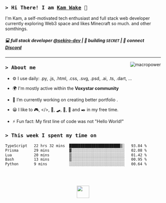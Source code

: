 ### <samp>&gt; Hi There! I am [Kam Wake](https://github.com/sekiro-dev) 👋</samp>
I'm Kam, a self-motivated tech enthusiast and full stack web developer currently exploring Web3 space and likes Minecraft so much. and other somthings.

##### 💻 full stack developer [@sekiro-dev](https://github.com/sekiro-dev) | 🌱 building `SECRET` | 💬 connect [Discord](https://discord.com)
---

<a href="#macropower-title">
  <img src="https://raw.githubusercontent.com/sekiro-dev/github-stats-transparent/output/generated/overview.svg" alt="macropower" align="right" />
</a>

### <samp>&gt; About me</samp>

- ⚙️ I use daily: .py, .js, .html, .css, .svg, .psd, .ai, .ts, .dart, ...

- 🌍 I'm mostly active within the **Voxystar community**
  
- 🔭 I’m currently working on creating better portfolio .
  
- 😀 I like to 🎮, </>, 📖, 🛹, 🎸, 🍪 and ✒️ in my free time.
  
- ⚡ Fun fact: My first line of code was not "Hello World!"

### <samp>&gt; This week I spent my time on</samp>
<!--START_SECTION:waka-->

```txt
TypeScript   22 hrs 32 mins  ███████████████████████▒░   93.84 %
Prisma       29 mins         ▓░░░░░░░░░░░░░░░░░░░░░░░░   02.08 %
Lua          20 mins         ▒░░░░░░░░░░░░░░░░░░░░░░░░   01.42 %
Bash         13 mins         ▒░░░░░░░░░░░░░░░░░░░░░░░░   00.95 %
Python       9 mins          ░░░░░░░░░░░░░░░░░░░░░░░░░   00.64 %
```

<!--END_SECTION:waka-->

<br><br>

<div align="center">
  <img src="https://raw.githubusercontent.com/innng/innng/master/assets/kyubey.gif" height="40" />
</div>
